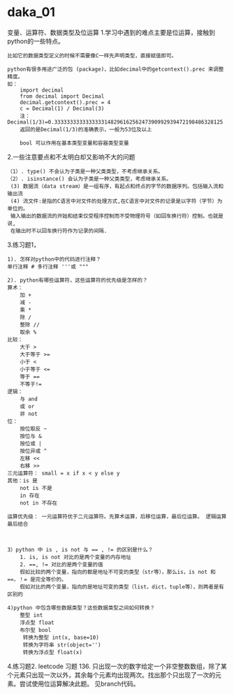 # daka_01
变量、运算符、数据类型及位运算
1.学习中遇到的难点主要是位运算，接触到python的一些特点。

    比如它的数据类型定义的时候不需要像C一样先声明类型，直接赋值即可。

    python有很多用途广泛的包 (package)，比如decimal中的getcontext().prec 来调整精度。
    如：
        import decimal
        from decimal import Decimal
        decimal.getcontext().prec = 4
        c = Decimal(1) / Decimal(3)
        注：Decimal(1/3)=0.333333333333333314829616256247390992939472198486328125
        返回的是Decimal(1/3)的准确表示，一般为53位及以上

        bool 可以作用在基本类型变量和容器类型变量

    
2.一些注意要点和不太明白却又影响不大的问题

    （1）. type() 不会认为子类是一种父类类型，不考虑继承关系。
    （2）. isinstance() 会认为子类是一种父类类型，考虑继承关系。
     (3) 数据流（data stream）是一组有序，有起点和终点的字节的数据序列。包括输入流和输出流
     (4) 流文件:是指的C语言中对文件的处理方式,在C语言中对文件的记录是以字符（字节）为单位的。
     输入输出的数据流的开始和结束仅受程序控制而不受物理符号（如回车换行符）控制。也就是说,
     在输出时不以回车换行符作为记录的间隔.

3.练习题1，

    1). 怎样对python中的代码进行注释？
    单行注释 # 多行注释 '''或 """

    2). python有哪些运算符，这些运算符的优先级是怎样的？
    算术：
        加 + 
        减 -
        乘 *
        除 /
        整除 //
        取余 %
    比较：
        大于 > 
        大于等于 >= 
        小于 < 
        小于等于 <=
        等于 == 
        不等于!=  
    逻辑：
        与 and
        或 or
        非 not
    位：
        按位取反 ~
        按位与 & 
        按位或 | 
        按位异或 ^ 
        左移 << 
        右移 >> 
    三元运算符： small = x if x < y else y
    其他：is 是 
        not is 不是 
        in 存在 
        not in 不存在

    运算优先级： 一元运算符优于二元运算符。先算术运算，后移位运算，最后位运算。 逻辑运算最后结合



    3）python 中 is , is not 与 == , != 的区别是什么？
        1. is, is not 对比的是两个变量的内存地址
        2. ==, != 对比的是两个变量的值
        假如比较的两个变量，指向的都是地址不可变的类型（str等），那么is，is not 和 ==，！= 是完全等价的。
        假如对比的两个变量，指向的是地址可变的类型（list，dict，tuple等），则两者是有区别的

    4)python 中包含哪些数据类型？这些数据类型之间如何转换？
        整型 int
        浮点型 float
        布尔型 bool
         转换为整型 int(x, base=10)
         转换为字符串 str(object='')
         转换为浮点型 float(x)

4.练习题2.
    leetcode 习题 136.
    只出现一次的数字给定一个非空整数数组，除了某个元素只出现一次以外，其余每个元素均出现两次。找出那个只出现了一次的元
    素。尝试使用位运算解决此题。
    见branch代码。
